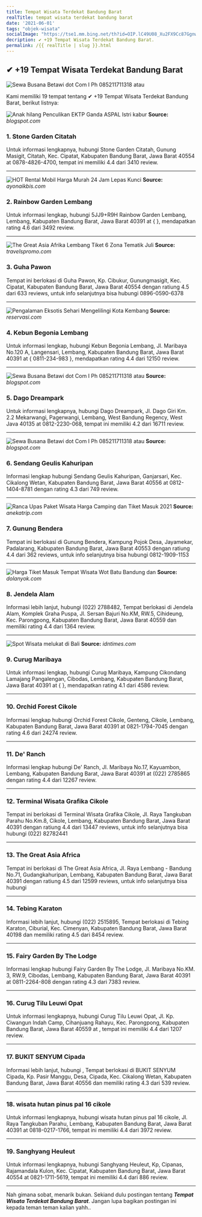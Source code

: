 ```yaml
---
title: Tempat Wisata Terdekat Bandung Barat
realTitle: tempat wisata terdekat bandung barat
date: '2021-06-01'
tags: "objek-wisata"
socialImage: "https://tse1.mm.bing.net/th?id=OIP.lC49U08_Xu2FX9Cc87GgnwHaLH&amp;pid=15.1"
decription: ✔ +19 Tempat Wisata Terdekat Bandung Barat.
permalink: /{{ realTitle | slug }}.html
---
```


## ✔ +19 Tempat Wisata Terdekat Bandung Barat

![Sewa Busana Betawi dot Com I Ph 085211711318 atau ](http://4.bp.blogspot.com/-DP_kwDII7gw/U7BKksFXhRI/AAAAAAAACx8/x60IqDkgFn8/s1600/IMG_5738.JPG)



Kami memiliki 19 tempat tentang ✔ +19 Tempat Wisata Terdekat Bandung Barat, berikut listnya:



![Anak hilang Penculikan EKTP Ganda  ASPAL Istri kabur ](https://tse4.mm.bing.net/th?id=OIP.AB9OaGl_O2YIFCuHP2L7rAHaGi&amp;pid=15.1)
**Source:** _blogspot.com_


### 1. Stone Garden Citatah



Untuk informasi lengkapnya, hubungi Stone Garden Citatah, Gunung Masigit, Citatah, Kec. Cipatat, Kabupaten Bandung Barat, Jawa Barat 40554 at 0878-4826-4700, tempat ini memiliki 4.4 dari 3410 review.

---


![HOT Rental Mobil Harga Murah 24 Jam Lepas Kunci ](https://tse4.mm.bing.net/th?id=OIP.PMrv2P8C8LEJ0tp_TJVpKAHaEK&amp;pid=15.1)
**Source:** _ayonaikbis.com_


### 2. Rainbow Garden Lembang



Untuk informasi lengkap, hubungi 5JJ9+R9H Rainbow Garden Lembang, Lembang, Kabupaten Bandung Barat, Jawa Barat 40391 at {  }, mendapatkan rating 4.6 dari 3492 review.

---


![The Great Asia Afrika Lembang Tiket  6 Zona Tematik Juli ](https://tse4.mm.bing.net/th?id=OIP.0JWGQY4FgYUS0vIAyifgDQHaE8&amp;pid=15.1)
**Source:** _travelspromo.com_


### 3. Guha Pawon



Tempat ini berlokasi di Guha Pawon, Kp. Cibukur, Gunungmasigit, Kec. Cipatat, Kabupaten Bandung Barat, Jawa Barat 40554 dengan ratiung 4.5 dari 633 reviews, untuk info selanjutnya bisa hubungi 0896-0590-6378

---


![Pengalaman Eksotis Sehari Mengelilingi Kota Kembang ](https://tse1.mm.bing.net/th?id=OIP.r6eDB2pyp6oZ8yHpkKZMvQHaD1&amp;pid=15.1)
**Source:** _reservasi.com_


### 4. Kebun Begonia Lembang



Untuk informasi lengkap, hubungi Kebun Begonia Lembang, Jl. Maribaya No.120 A, Langensari, Lembang, Kabupaten Bandung Barat, Jawa Barat 40391 at { 0811-234-983 }, mendapatkan rating 4.4 dari 12150 review.

---


![Sewa Busana Betawi dot Com I Ph 085211711318 atau ](https://tse4.mm.bing.net/th?id=OIP.15NosmjdTJEDIMl5Iubq4QAAAA&amp;pid=15.1)
**Source:** _blogspot.com_


### 5. Dago Dreampark



Untuk informasi lengkapnya, hubungi Dago Dreampark, Jl. Dago Giri Km. 2.2 Mekarwangi, Pagerwangi, Lembang, West Bandung Regency, West Java 40135 at 0812-2230-068, tempat ini memiliki 4.2 dari 16711 review.

---


![Sewa Busana Betawi dot Com I Ph 085211711318 atau ](https://tse1.mm.bing.net/th?id=OIP.JWSdCcmXRItFZPIH0Y625AAAAA&amp;pid=15.1)
**Source:** _blogspot.com_


### 6. Sendang Geulis Kahuripan



Informasi lengkap hubungi Sendang Geulis Kahuripan, Ganjarsari, Kec. Cikalong Wetan, Kabupaten Bandung Barat, Jawa Barat 40556 at 0812-1404-8781 dengan rating 4.3 dari 749 review.

---


![Ranca Upas Paket Wisata Harga Camping dan Tiket Masuk 2021](https://tse4.mm.bing.net/th?id=OIP.3cFXjmhGQH8wEBDSrnlbwgHaFk&amp;pid=15.1)
**Source:** _anekatrip.com_


### 7. Gunung Bendera



Tempat ini berlokasi di Gunung Bendera, Kampung Pojok Desa, Jayamekar, Padalarang, Kabupaten Bandung Barat, Jawa Barat 40553 dengan ratiung 4.4 dari 362 reviews, untuk info selanjutnya bisa hubungi 0812-1909-1153

---


![ Harga Tiket Masuk Tempat Wisata Wot Batu Bandung dan ](https://tse3.mm.bing.net/th?id=OIP.u6PxCxyhaXp4yvQGWpA0dgHaHh&amp;pid=15.1)
**Source:** _dolanyok.com_


### 8. Jendela Alam



Informasi lebih lanjut, hubungi (022) 2788482, Tempat berlokasi di Jendela Alam, Komplek Graha Puspa, Jl. Sersan Bajuri No.KM, RW.5, Cihideung, Kec. Parongpong, Kabupaten Bandung Barat, Jawa Barat 40559 dan memiliki rating 4.4 dari 1364 review.

---


![Spot Wisata melukat di Bali](https://tse4.mm.bing.net/th?id=OIP.-lAIDyQ-ye1MBj80UQ2sSQHaFj&amp;pid=15.1)
**Source:** _idntimes.com_


### 9. Curug Maribaya



Untuk informasi lengkap, hubungi Curug Maribaya, Kampung Cikondang Lamajang Pangalengan, Cibodas, Lembang, Kabupaten Bandung Barat, Jawa Barat 40391 at {  }, mendapatkan rating 4.1 dari 4586 review.

---


### 10. Orchid Forest Cikole



Informasi lengkap hubungi Orchid Forest Cikole, Genteng, Cikole, Lembang, Kabupaten Bandung Barat, Jawa Barat 40391 at 0821-1794-7045 dengan rating 4.6 dari 24274 review.

---


### 11. De&#039; Ranch



Informasi lengkap hubungi De&#039; Ranch, Jl. Maribaya No.17, Kayuambon, Lembang, Kabupaten Bandung Barat, Jawa Barat 40391 at (022) 2785865 dengan rating 4.4 dari 12267 review.

---


### 12. Terminal Wisata Grafika Cikole



Tempat ini berlokasi di Terminal Wisata Grafika Cikole, Jl. Raya Tangkuban Parahu No.Km.8, Cikole, Lembang, Kabupaten Bandung Barat, Jawa Barat 40391 dengan ratiung 4.4 dari 13447 reviews, untuk info selanjutnya bisa hubungi (022) 82782441

---


### 13. The Great Asia Africa



Tempat ini berlokasi di The Great Asia Africa, Jl. Raya Lembang - Bandung No.71, Gudangkahuripan, Lembang, Kabupaten Bandung Barat, Jawa Barat 40391 dengan ratiung 4.5 dari 12599 reviews, untuk info selanjutnya bisa hubungi 

---


### 14. Tebing Karaton



Informasi lebih lanjut, hubungi (022) 2515895, Tempat berlokasi di Tebing Karaton, Ciburial, Kec. Cimenyan, Kabupaten Bandung Barat, Jawa Barat 40198 dan memiliki rating 4.5 dari 8454 review.

---


### 15. Fairy Garden By The Lodge



Informasi lengkap hubungi Fairy Garden By The Lodge, Jl. Maribaya No.KM. 3, RW.9, Cibodas, Lembang, Kabupaten Bandung Barat, Jawa Barat 40391 at 0811-2264-808 dengan rating 4.3 dari 7383 review.

---


### 16. Curug Tilu Leuwi Opat



Untuk informasi lengkapnya, hubungi Curug Tilu Leuwi Opat, Jl. Kp. Ciwangun Indah Camp, Cihanjuang Rahayu, Kec. Parongpong, Kabupaten Bandung Barat, Jawa Barat 40559 at , tempat ini memiliki 4.4 dari 1207 review.

---


### 17. BUKIT SENYUM Cipada



Informasi lebih lanjut, hubungi , Tempat berlokasi di BUKIT SENYUM Cipada, Kp. Pasir Manggu, Desa, Cipada, Kec. Cikalong Wetan, Kabupaten Bandung Barat, Jawa Barat 40556 dan memiliki rating 4.3 dari 539 review.

---


### 18. wisata hutan pinus pal 16 cikole



Untuk informasi lengkapnya, hubungi wisata hutan pinus pal 16 cikole, Jl. Raya Tangkuban Parahu, Lembang, Kabupaten Bandung Barat, Jawa Barat 40391 at 0818-0217-1766, tempat ini memiliki 4.4 dari 3972 review.

---


### 19. Sanghyang Heuleut



Untuk informasi lengkapnya, hubungi Sanghyang Heuleut, Kp, Cipanas, Rajamandala Kulon, Kec. Cipatat, Kabupaten Bandung Barat, Jawa Barat 40554 at 0821-1711-5619, tempat ini memiliki 4.4 dari 886 review.

---









Nah gimana sobat, menarik bukan. Sekiand dulu postingan tentang ***Tempat Wisata Terdekat Bandung Barat***. Jangan lupa bagikan postingan ini kepada teman teman kalian yahh..
